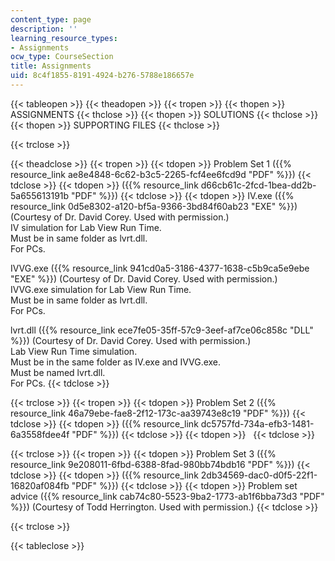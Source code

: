 ```yaml
---
content_type: page
description: ''
learning_resource_types:
- Assignments
ocw_type: CourseSection
title: Assignments
uid: 8c4f1855-8191-4924-b276-5788e186657e
---
```


{{< tableopen >}}
{{< theadopen >}}
{{< tropen >}}
{{< thopen >}}
ASSIGNMENTS
{{< thclose >}}
{{< thopen >}}
SOLUTIONS
{{< thclose >}}
{{< thopen >}}
SUPPORTING FILES
{{< thclose >}}

{{< trclose >}}

{{< theadclose >}}
{{< tropen >}}
{{< tdopen >}}
Problem Set 1 ({{% resource_link ae8e4848-6c62-b3c5-2265-fcf4ee6fcd9d "PDF" %}})
{{< tdclose >}}
{{< tdopen >}}
({{% resource_link d66cb61c-2fcd-1bea-dd2b-5a655613191b "PDF" %}})
{{< tdclose >}}
{{< tdopen >}}
IV.exe ({{% resource_link 0d5e8302-a120-bf5a-9366-3bd84f60ab23 "EXE" %}}) (Courtesy of Dr. David Corey. Used with permission.)  
IV simulation for Lab View Run Time.  
Must be in same folder as lvrt.dll.  
For PCs.  
  
IVVG.exe ({{% resource_link 941cd0a5-3186-4377-1638-c5b9ca5e9ebe "EXE" %}}) (Courtesy of Dr. David Corey. Used with permission.)  
IVVG.exe simulation for Lab View Run Time.  
Must be in same folder as lvrt.dll.  
For PCs.  
  
lvrt.dll ({{% resource_link ece7fe05-35ff-57c9-3eef-af7ce06c858c "DLL" %}}) (Courtesy of Dr. David Corey. Used with permission.)  
Lab View Run Time simulation.  
Must be in the same folder as IV.exe and IVVG.exe.  
Must be named lvrt.dll.  
For PCs.
{{< tdclose >}}

{{< trclose >}}
{{< tropen >}}
{{< tdopen >}}
Problem Set 2 ({{% resource_link 46a79ebe-fae8-2f12-173c-aa39743e8c19 "PDF" %}})
{{< tdclose >}}
{{< tdopen >}}
({{% resource_link dc5757fd-734a-efb3-1481-6a3558fdee4f "PDF" %}})
{{< tdclose >}}
{{< tdopen >}}
 
{{< tdclose >}}

{{< trclose >}}
{{< tropen >}}
{{< tdopen >}}
Problem Set 3 ({{% resource_link 9e208011-6fbd-6388-8fad-980bb74bdb16 "PDF" %}})
{{< tdclose >}}
{{< tdopen >}}
({{% resource_link 2db34569-dac0-d0f5-22f1-16820af084fb "PDF" %}})
{{< tdclose >}}
{{< tdopen >}}
Problem set advice ({{% resource_link cab74c80-5523-9ba2-1773-ab1f6bba73d3 "PDF" %}}) (Courtesy of Todd Herrington. Used with permission.)
{{< tdclose >}}

{{< trclose >}}

{{< tableclose >}}